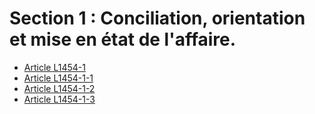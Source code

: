 # Section 1 : Conciliation, orientation et mise en état de l'affaire.

* [Article L1454-1](./LEGIARTI000031091227.md)
* [Article L1454-1-1](./LEGIARTI000030996366.md)
* [Article L1454-1-2](./LEGIARTI000030996368.md)
* [Article L1454-1-3](./LEGIARTI000030996370.md)
